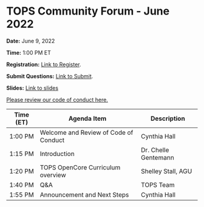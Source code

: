 # TOPS Community Forum - June 2022


**Date:** June 9, 2022


**Time:** 1:00 PM ET

**Registration:** [Link to Register](https://go.nasa.gov/3G1PmlT).

**Submit Questions:** [Link to Submit](https://nasa.cnf.io/sessions/kzbb/#!/dashboard).

**Slides:** [Link to slides](https://doi.org/10.5281/zenodo.6626291)

[Please review our code of conduct here.](../Community_Forums/code_of_conduct.md)



| **Time (ET)** | **Agenda Item**                            | **Description**       |
|---------------|--------------------------------------------|-----------------------|
| 1:00 PM       | Welcome and Review of Code of Conduct      | Cynthia Hall          |
| 1:15 PM       | Introduction                               | Dr. Chelle Gentemann  |
| 1:20 PM       | TOPS OpenCore Curriculum overview          | Shelley Stall, AGU    |
| 1:40 PM       | Q&A                                        | TOPS Team             |
| 1:55 PM       | Announcement and Next Steps                | Cynthia Hall          |
